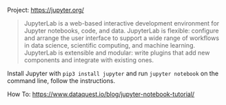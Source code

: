 Project: https://jupyter.org/

>JupyterLab is a web-based interactive development environment for Jupyter notebooks, code, and data. JupyterLab is 
>flexible: configure and arrange the user interface to support a wide range of workflows in data science, scientific 
>computing, and machine learning. JupyterLab is extensible and modular: write plugins that add new components and 
>integrate with existing ones.

Install Jupyter with `pip3 install jupyter` and run `jupyter notebook` on the command line, follow the instructions.

How To: https://www.dataquest.io/blog/jupyter-notebook-tutorial/